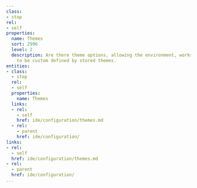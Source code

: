 ```yaml
---
class:
- stop
rel:
- self
properties:
  name: Themes
  sort: 2996
  level: 2
  description: Are there theme options, allowing the environment, workspace, and projects
    to be custom defined by stored themes.
entities:
- class:
  - stop
  rel:
  - self
  properties:
    name: Themes
  links:
  - rel:
    - self
    href: ide/configuration/themes.md
  - rel:
    - parent
    href: ide/configuration/
links:
- rel:
  - self
  href: ide/configuration/themes.md
- rel:
  - parent
  href: ide/configuration/
...
```

